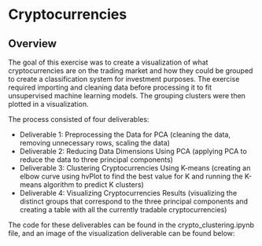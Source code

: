 # Cryptocurrencies

## Overview

The goal of this exercise was to create a visualization of what cryptocurrencies are on the trading market and how they could be grouped to create a classification system for investment purposes. The exercise required importing and cleaning data before processing it to fit unsupervised machine learning models. The grouping clusters were then plotted in a visualization.

The process consisted of four deliverables:
* Deliverable 1: Preprocessing the Data for PCA (cleaning the data, removing unnecessary rows, scaling the data)
* Deliverable 2: Reducing Data Dimensions Using PCA (applying PCA to reduce the data to three principal components)
* Deliverable 3: Clustering Cryptocurrencies Using K-means (creating an elbow curve using hvPlot to find the best value for K and running the K-means algorithm to predict K clusters)
* Deliverable 4: Visualizing Cryptocurrencies Results (visualizing the distinct groups that correspond to the three principal components and creating a table with all the currently tradable cryptocurrencies)

The code for these deliverables can be found in the crypto_clustering.ipynb file, and an image of the visualization deliverable can be found below:

